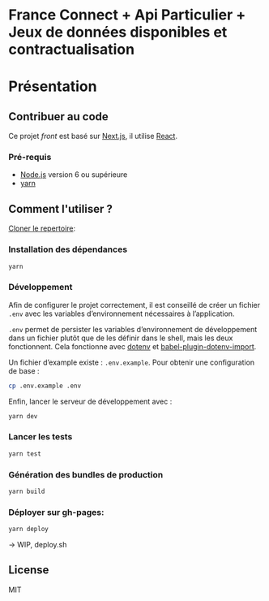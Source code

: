 # France Connect + Api Particulier + Jeux de données disponibles et contractualisation

# Présentation


## Contribuer au code

Ce projet _front_ est basé sur [Next.js](https://github.com/zeit/next.js), il utilise [React](https://reactjs.org).

### Pré-requis

* [Node.js](https://nodejs.org) version 6 ou supérieure
* [yarn](https://yarnpkg.com)

## Comment l'utiliser ?

[Cloner le repertoire](git@github.com:betagouv/api-particulier-courtier-front.git):

### Installation des dépendances

```bash
yarn
```

### Développement

Afin de configurer le projet correctement, il est conseillé de créer un fichier `.env` avec les variables d’environnement nécessaires à l’application.

`.env` permet de persister les variables d’environnement de développement dans un fichier plutôt que de les définir dans le shell, mais les deux fonctionnent. Cela fonctionne avec [dotenv](https://github.com/motdotla/dotenv) et [babel-plugin-dotenv-import](https://github.com/tusbar/babel-plugin-dotenv-import).

Un fichier d’example existe : `.env.example`. Pour obtenir une configuration de base :

```bash
cp .env.example .env
```

Enfin, lancer le serveur de développement avec :

```bash
yarn dev
```

### Lancer les tests

```bash
yarn test
```

### Génération des bundles de production

```bash
yarn build
```

### Déployer sur gh-pages:

```bash
yarn deploy
```
-> WIP, deploy.sh

## License

MIT
